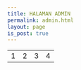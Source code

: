 ```yaml
---
title: HALAMAN ADMIN
permalink: admin.html
layout: page
is_post: true
---
```


<table>
  <tr>
    <td>1</td>
    <td>2</td>
    <td>3</td>
    <td>4</td>
  </tr>
</table>
